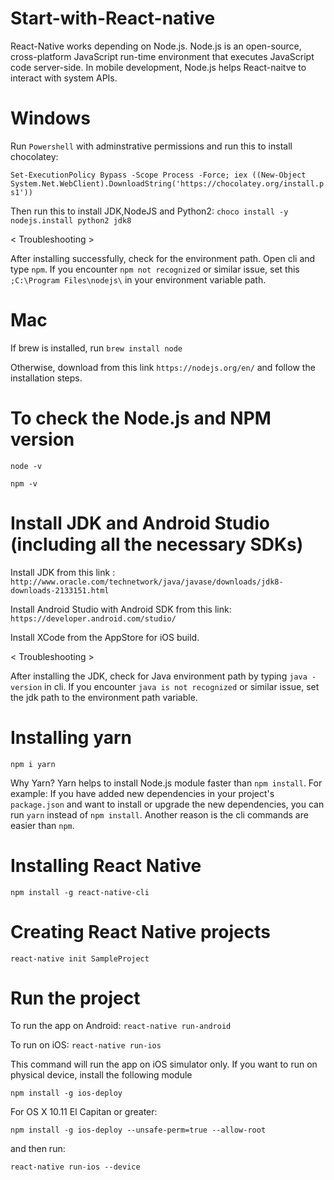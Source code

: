 # Start-with-React-native

React-Native works depending on Node.js. Node.js is an open-source, cross-platform JavaScript run-time environment that executes JavaScript code server-side. In mobile development, Node.js helps React-naitve to interact with system APIs.

# Windows
Run `Powershell` with adminstrative permissions and run this to install chocolatey:

`Set-ExecutionPolicy Bypass -Scope Process -Force; iex ((New-Object System.Net.WebClient).DownloadString('https://chocolatey.org/install.ps1'))`

Then run this to install JDK,NodeJS and Python2:
`choco install -y nodejs.install python2 jdk8`

< Troubleshooting >

After installing successfully, check for the environment path. Open cli and type `npm`. If you encounter `npm not recognized` or similar issue, set this `;C:\Program Files\nodejs\` in your environment variable path.

# Mac
If brew is installed, run `brew install node`

Otherwise, download from this link `https://nodejs.org/en/` and follow the installation steps.


# To check the Node.js and NPM version 
`node -v`

`npm -v`

# Install JDK and Android Studio (including all the necessary SDKs)
Install JDK from this link : `http://www.oracle.com/technetwork/java/javase/downloads/jdk8-downloads-2133151.html`

Install Android Studio with Android SDK from this link: `https://developer.android.com/studio/`

Install XCode from the AppStore for iOS build.

< Troubleshooting >

After installing the JDK, check for Java environment path by typing `java -version` in cli.
If you encounter `java is not recognized` or similar issue, set the jdk path to the environment path variable.

# Installing yarn
`npm i yarn`

Why Yarn? Yarn helps to install Node.js module faster than `npm install`. For example: If you have added new dependencies in your project's `package.json` and want to install or upgrade the new dependencies, you can run `yarn` instead of `npm install`. Another reason is the cli commands are easier than `npm`.

# Installing React Native
`npm install -g react-native-cli`

# Creating React Native projects
`react-native init SampleProject`

# Run the project
To run the app on Android:
`react-native run-android`

To run on iOS:
`react-native run-ios`

This command will run the app on iOS simulator only. If you want to run on physical device, install the following module

`npm install -g ios-deploy`

For OS X 10.11 El Capitan or greater:

`npm install -g ios-deploy --unsafe-perm=true --allow-root`

and then run:

`react-native run-ios --device`
